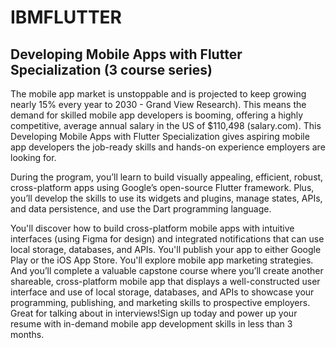 # IBMFLUTTER

## Developing Mobile Apps with Flutter Specialization (3 course series)

The mobile app market is unstoppable and is projected to keep growing nearly 15% every year to 2030 - Grand View Research). This means the demand for skilled mobile app developers is booming, offering a highly competitive, average annual salary in the US of $110,498 (salary.com). This Developing Mobile Apps with Flutter Specialization gives aspiring mobile app developers the job-ready skills and hands-on experience employers are looking for.

During the program, you’ll learn to build visually appealing, efficient, robust, cross-platform apps using Google’s open-source Flutter framework. Plus, you’ll develop the skills to use its widgets and plugins, manage states, APIs, and data persistence, and use the Dart programming language.  

You'll discover how to build cross-platform mobile apps with intuitive interfaces (using Figma for design) and integrated notifications that can use local storage, databases, and APIs. You'll publish your app to either Google Play or the iOS App Store. You'll explore mobile app marketing strategies.  And you’ll complete a valuable capstone course where you’ll create another shareable, cross-platform mobile app that displays a well-constructed user interface and use of local storage, databases, and APIs to showcase your programming, publishing, and marketing skills to prospective employers. Great for talking about in interviews!Sign up today and power up your resume with in-demand mobile app development skills in less than 3 months. 
